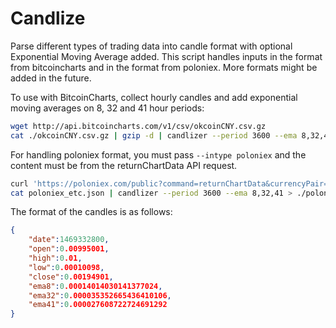 # Candlize
Parse different types of trading data into candle format with optional Exponential Moving Average added.
This script handles inputs in the format from bitcoincharts and in the format from poloniex.
More formats might be added in the future.

To use with BitcoinCharts, collect hourly candles and add exponential moving averages on 8, 32 and
41 hour periods:

```bash
wget http://api.bitcoincharts.com/v1/csv/okcoinCNY.csv.gz
cat ./okcoinCNY.csv.gz | gzip -d | candlizer --period 3600 --ema 8,32,41 > ./okcoinCNY-hourly-ema8-32-41.candles
```

For handling poloniex format, you must pass `--intype poloniex` and the content must be from the
returnChartData API request.

```bash
curl 'https://poloniex.com/public?command=returnChartData&currencyPair=BTC_ETC&start=0&end=9999999999&period=14400' > poloniex_etc.json
cat poloniex_etc.json | candlizer --period 3600 --ema 8,32,41 > ./poloniex_etc-hourly-ema8-32-41.candles
```

The format of the candles is as follows:
```json
{
    "date":1469332800,
    "open":0.00995001,
    "high":0.01,
    "low":0.00010098,
    "close":0.00194901,
    "ema8":0.00014014030141377024,
    "ema32":0.000035352665436410106,
    "ema41":0.000027608722724691292
}
```
